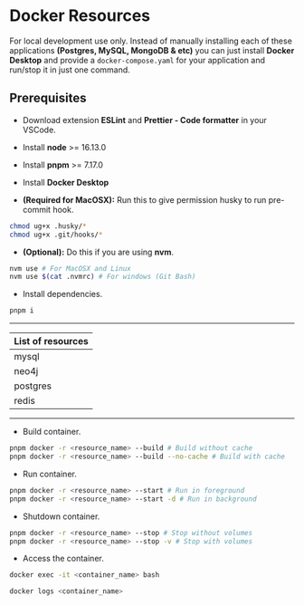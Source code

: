 # Docker Resources

For local development use only. Instead of manually installing each of these applications **(Postgres, MySQL, MongoDB & etc)** you can just install **Docker Desktop** and provide a `docker-compose.yaml` for your application and run/stop it in just one command.

## Prerequisites

- Download extension **ESLint** and **Prettier - Code formatter** in your VSCode.
- Install **node** >= 16.13.0
- Install **pnpm** >= 7.17.0
- Install **Docker Desktop**

- **(Required for MacOSX):** Run this to give permission husky to run pre-commit hook.

```bash
chmod ug+x .husky/*
chmod ug+x .git/hooks/*
```

- **(Optional):** Do this if you are using **nvm**.

```bash
nvm use # For MacOSX and Linux
nvm use $(cat .nvmrc) # For windows (Git Bash)
```

- Install dependencies.

```bash
pnpm i
```

---

| List of resources |
| :---------------- |
| mysql             |
| neo4j             |
| postgres          |
| redis             |

---

- Build container.

```bash
pnpm docker -r <resource_name> --build # Build without cache
pnpm docker -r <resource_name> --build --no-cache # Build with cache
```

- Run container.

```bash
pnpm docker -r <resource_name> --start # Run in foreground
pnpm docker -r <resource_name> --start -d # Run in background
```

- Shutdown container.

```bash
pnpm docker -r <resource_name> --stop # Stop without volumes
pnpm docker -r <resource_name> --stop -v # Stop with volumes
```

- Access the container.

```bash
docker exec -it <container_name> bash
```

```bash
docker logs <container_name>
```
